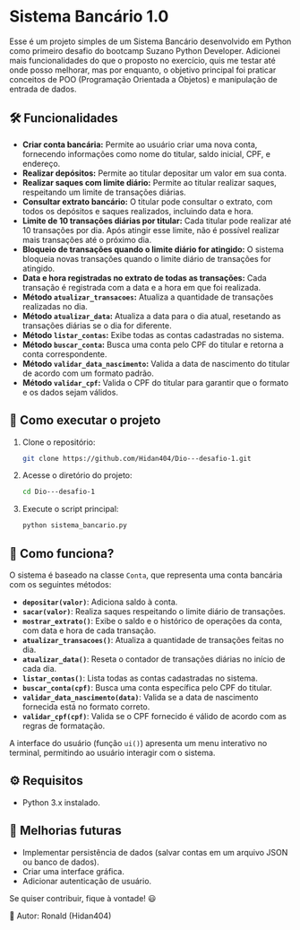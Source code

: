 # Sistema Bancário 1.0

Esse é um projeto simples de um Sistema Bancário desenvolvido em Python como primeiro desafio do bootcamp Suzano Python Developer. Adicionei mais funcionalidades do que o proposto no exercício, quis me testar até onde posso melhorar, mas por enquanto, o objetivo principal foi praticar conceitos de POO (Programação Orientada a Objetos) e manipulação de entrada de dados.

## 🛠 Funcionalidades

- **Criar conta bancária:** Permite ao usuário criar uma nova conta, fornecendo informações como nome do titular, saldo inicial, CPF, e endereço.
- **Realizar depósitos:** Permite ao titular depositar um valor em sua conta.
- **Realizar saques com limite diário:** Permite ao titular realizar saques, respeitando um limite de transações diárias.
- **Consultar extrato bancário:** O titular pode consultar o extrato, com todos os depósitos e saques realizados, incluindo data e hora.
- **Limite de 10 transações diárias por titular:** Cada titular pode realizar até 10 transações por dia. Após atingir esse limite, não é possível realizar mais transações até o próximo dia.
- **Bloqueio de transações quando o limite diário for atingido:** O sistema bloqueia novas transações quando o limite diário de transações for atingido.
- **Data e hora registradas no extrato de todas as transações:** Cada transação é registrada com a data e a hora em que foi realizada.
- **Método `atualizar_transacoes`:** Atualiza a quantidade de transações realizadas no dia.
- **Método `atualizar_data`:** Atualiza a data para o dia atual, resetando as transações diárias se o dia for diferente.
- **Método `listar_contas`:** Exibe todas as contas cadastradas no sistema.
- **Método `buscar_conta`:** Busca uma conta pelo CPF do titular e retorna a conta correspondente.
- **Método `validar_data_nascimento`:** Valida a data de nascimento do titular de acordo com um formato padrão.
- **Método `validar_cpf`:** Valida o CPF do titular para garantir que o formato e os dados sejam válidos.

## 🚀 Como executar o projeto

1. Clone o repositório:

    ```bash
    git clone https://github.com/Hidan404/Dio---desafio-1.git
    ```

2. Acesse o diretório do projeto:

    ```bash
    cd Dio---desafio-1
    ```

3. Execute o script principal:

    ```bash
    python sistema_bancario.py
    ```

## 📝 Como funciona?

O sistema é baseado na classe `Conta`, que representa uma conta bancária com os seguintes métodos:

- **`depositar(valor)`**: Adiciona saldo à conta.
- **`sacar(valor)`**: Realiza saques respeitando o limite diário de transações.
- **`mostrar_extrato()`**: Exibe o saldo e o histórico de operações da conta, com data e hora de cada transação.
- **`atualizar_transacoes()`**: Atualiza a quantidade de transações feitas no dia.
- **`atualizar_data()`**: Reseta o contador de transações diárias no início de cada dia.
- **`listar_contas()`**: Lista todas as contas cadastradas no sistema.
- **`buscar_conta(cpf)`**: Busca uma conta específica pelo CPF do titular.
- **`validar_data_nascimento(data)`**: Valida se a data de nascimento fornecida está no formato correto.
- **`validar_cpf(cpf)`**: Valida se o CPF fornecido é válido de acordo com as regras de formatação.

A interface do usuário (função `ui()`) apresenta um menu interativo no terminal, permitindo ao usuário interagir com o sistema.

## ⚙ Requisitos

- Python 3.x instalado.

## 🔗 Melhorias futuras

- Implementar persistência de dados (salvar contas em um arquivo JSON ou banco de dados).
- Criar uma interface gráfica.
- Adicionar autenticação de usuário.

Se quiser contribuir, fique à vontade! 😃

📌 Autor: Ronald (Hidan404)
